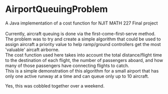 # AirportQueuingProblem
A Java implementation of a cost function for NJIT MATH 227 Final project\
\
Currently, aircraft queuing is done via the first-come-first-serve method.\
The problem was to try and create a simple algorithm that could be used to assign aircraft a priority value to help ramp/ground controllers get the most 'valuable' aircaft airborne.\
The cost function used here takes into account the total distance/flight time to the destination of each flight, the number of passengers aboard, and how many of those passengers have connecting flights to catch.\
This is a simple demonstration of this algorithm for a small airport that has only one active runway at a time and can queue only up to 10 aircraft.

Yes, this was cobbled together over a weekend.

